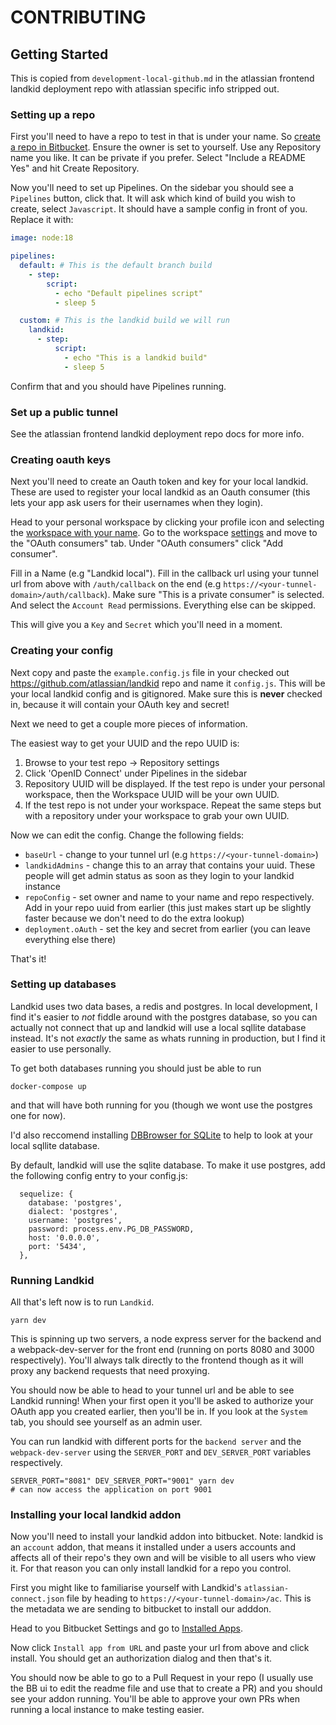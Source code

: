 # CONTRIBUTING

## Getting Started

This is copied from `development-local-github.md` in the atlassian frontend landkid deployment repo with atlassian specific info stripped out.

### Setting up a repo

First you'll need to have a repo to test in that is under your name. So [create a repo in Bitbucket](https://bitbucket.org/repo/create). Ensure the owner is set to yourself. Use any Repository name you like. It can be private if you prefer. Select "Include a README Yes" and hit Create Repository.

Now you'll need to set up Pipelines. On the sidebar you should see a `Pipelines` button, click that. It will ask which kind of build you wish to create, select `Javascript`. It should have a sample config in front of you. Replace it with:

```yml
image: node:18

pipelines:
  default: # This is the default branch build
    - step:
        script:
          - echo "Default pipelines script"
          - sleep 5

  custom: # This is the landkid build we will run
    landkid:
      - step:
          script:
            - echo "This is a landkid build"
            - sleep 5
```

Confirm that and you should have Pipelines running.

### Set up a public tunnel

See the atlassian frontend landkid deployment repo docs for more info.

### Creating oauth keys

Next you'll need to create an Oauth token and key for your local landkid. These are used to register your local landkid as an Oauth consumer (this lets your app ask users for their usernames when they login).

Head to your personal workspace by clicking your profile icon and selecting the [workspace with your name](https://bitbucket.org/[username]/). Go to the workspace [settings](https://bitbucket.org/[username]/workspace/settings) and move to the "OAuth consumers" tab. Under "OAuth consumers" click "Add consumer".

Fill in a Name (e.g "Landkid local"). Fill in the callback url using your tunnel url from above with `/auth/callback` on the end (e.g `https://<your-tunnel-domain>/auth/callback`). Make sure "This is a private consumer" is selected. And select the `Account Read` permissions. Everything else can be skipped.

This will give you a `Key` and `Secret` which you'll need in a moment.

### Creating your config

Next copy and paste the `example.config.js` file in your checked out https://github.com/atlassian/landkid repo and name it `config.js`. This will be your local landkid config and is gitignored. Make sure this is **never** checked in, because it will contain your OAuth key and secret!

Next we need to get a couple more pieces of information.

The easiest way to get your UUID and the repo UUID is:

1. Browse to your test repo -> Repository settings
2. Click 'OpenID Connect' under Pipelines in the sidebar
3. Repository UUID will be displayed. If the test repo is under your personal workspace, then the Workspace UUID will be your own UUID.
4. If the test repo is not under your workspace. Repeat the same steps but with a repository under your workspace to grab your own UUID.

Now we can edit the config. Change the following fields:

- `baseUrl` - change to your tunnel url (e.g `https://<your-tunnel-domain>`)
- `landkidAdmins` - change this to an array that contains your uuid. These people will get admin status as soon as they login to your landkid instance
- `repoConfig` - set owner and name to your name and repo respectively. Add in your repo uuid from earlier (this just makes start up be slightly faster because we don't need to do the extra lookup)
- `deployment.oAuth` - set the key and secret from earlier (you can leave everything else there)

That's it!

### Setting up databases

Landkid uses two data bases, a redis and postgres. In local development, I find it's easier to _not_ fiddle around with the postgres database, so you can actually not connect that up and landkid will use a local sqllite database instead. It's not _exactly_ the same as whats running in production, but I find it easier to use personally.

To get both databases running you should just be able to run

```
docker-compose up
```

and that will have both running for you (though we wont use the postgres one for now).

I'd also reccomend installing [DBBrowser for SQLite](https://sqlitebrowser.org/) to help to look at your local sqllite database.

By default, landkid will use the sqlite database. To make it use postgres, add the following config entry to your config.js:

```
  sequelize: {
    database: 'postgres',
    dialect: 'postgres',
    username: 'postgres',
    password: process.env.PG_DB_PASSWORD,
    host: '0.0.0.0',
    port: '5434',
  },
```

### Running Landkid

All that's left now is to run `Landkid`.

```
yarn dev
```

This is spinning up two servers, a node express server for the backend and a webpack-dev-server for the front end (running on ports 8080 and 3000 respectively). You'll always talk directly to the frontend though as it will proxy any backend requests that need proxying.

You should now be able to head to your tunnel url and be able to see Landkid running! When your first open it you'll be asked to authorize your OAuth app you created earlier, then you'll be in. If you look at the `System` tab, you should see yourself as an admin user.

You can run landkid with different ports for the `backend server` and the `webpack-dev-server` using the `SERVER_PORT` and `DEV_SERVER_PORT` variables respectively.

```
SERVER_PORT="8081" DEV_SERVER_PORT="9001" yarn dev
# can now access the application on port 9001
```

### Installing your local landkid addon

Now you'll need to install your landkid addon into bitbucket. Note: landkid is an `account` addon, that means it installed under a users accounts and affects all of their repo's they own and will be visible to all users who view it. For that reason you can only install landkid for a repo you control.

First you might like to familiarise yourself with Landkid's `atlassian-connect.json` file by heading to `https://<your-tunnel-domain>/ac`. This is the metadata we are sending to bitbucket to install our adddon.

Head to you Bitbucket Settings and go to [Installed Apps](https://bitbucket.org/account/user/[your_username]/addon-management).

Now click `Install app from URL` and paste your url from above and click install. You should get an authorization dialog and then that's it.

You should now be able to go to a Pull Request in your repo (I usually use the BB ui to edit the readme file and use that to create a PR) and you should see your addon running. You'll be able to approve your own PRs when running a local instance to make testing easier.
